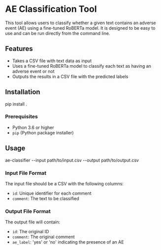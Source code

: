 # AE Classification Tool

This tool allows users to classify whether a given text contains an adverse event (AE) using a fine-tuned RoBERTa model. It is designed to be easy to use and can be run directly from the command line.

## Features
- Takes a CSV file with text data as input
- Uses a fine-tuned RoBERTa model to classify each text as having an adverse event or not
- Outputs the results in a CSV file with the predicted labels

## Installation
pip install .

### Prerequisites
- Python 3.6 or higher
- `pip` (Python package installer)


## Usage
ae-classifier --input path/to/input.csv --output path/to/output.csv

### Input File Format
The input file should be a CSV with the following columns:
- `id`: Unique identifier for each comment
- `comment`: The text to be classified

### Output File Format
The output file will contain:
- `id`: The original ID
- `comment`: The original comment
- `ae_label`: 'yes' or 'no' indicating the presence of an AE